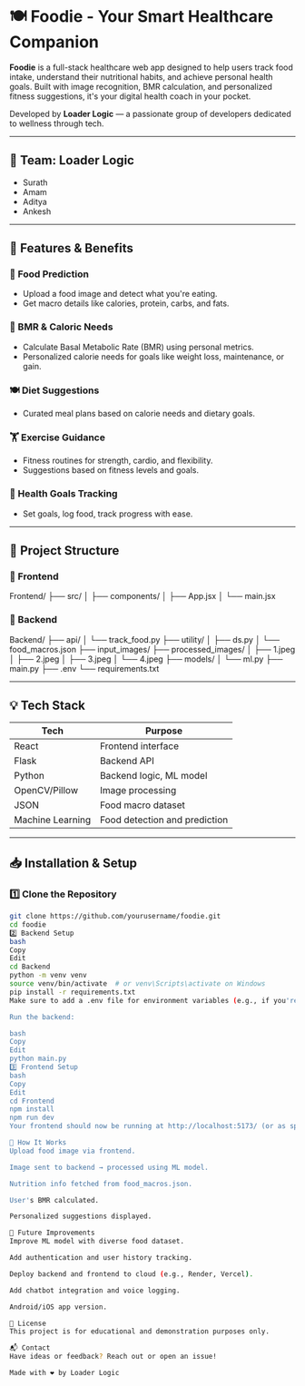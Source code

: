 # 🍽️ Foodie - Your Smart Healthcare Companion

**Foodie** is a full-stack healthcare web app designed to help users track food intake, understand their nutritional habits, and achieve personal health goals. Built with image recognition, BMR calculation, and personalized fitness suggestions, it's your digital health coach in your pocket.

Developed by **Loader Logic** — a passionate group of developers dedicated to wellness through tech.

---

## 👥 Team: Loader Logic
- Surath  
- Amam  
- Aditya  
- Ankesh

---

## 🚀 Features & Benefits

### 🥗 Food Prediction
- Upload a food image and detect what you're eating.
- Get macro details like calories, protein, carbs, and fats.

### 🔢 BMR & Caloric Needs
- Calculate Basal Metabolic Rate (BMR) using personal metrics.
- Personalized calorie needs for goals like weight loss, maintenance, or gain.

### 🍽️ Diet Suggestions
- Curated meal plans based on calorie needs and dietary goals.

### 🏋️ Exercise Guidance
- Fitness routines for strength, cardio, and flexibility.
- Suggestions based on fitness levels and goals.

### 🎯 Health Goals Tracking
- Set goals, log food, track progress with ease.

---

## 🧱 Project Structure

### 🔹 Frontend
Frontend/
├── src/
│   ├── components/
│   ├── App.jsx
│   └── main.jsx

### 🔹 Backend
Backend/
├── api/
│   └── track_food.py
├── utility/
│   ├── ds.py
│   └── food_macros.json
├── input_images/
├── processed_images/
│   ├── 1.jpeg
│   ├── 2.jpeg
│   ├── 3.jpeg
│   └── 4.jpeg
├── models/
│   └── ml.py
├── main.py
├── .env
└── requirements.txt

---

## 💡 Tech Stack

| Tech          | Purpose                         |
|---------------|----------------------------------|
| React         | Frontend interface               |
| Flask         | Backend API                      |
| Python        | Backend logic, ML model          |
| OpenCV/Pillow | Image processing                 |
| JSON          | Food macro dataset               |
| Machine Learning | Food detection and prediction |

---

## 📥 Installation & Setup

### 1️⃣ Clone the Repository
```bash
git clone https://github.com/yourusername/foodie.git
cd foodie
2️⃣ Backend Setup
bash
Copy
Edit
cd Backend
python -m venv venv
source venv/bin/activate  # or venv\Scripts\activate on Windows
pip install -r requirements.txt
Make sure to add a .env file for environment variables (e.g., if you're using API keys).

Run the backend:

bash
Copy
Edit
python main.py
3️⃣ Frontend Setup
bash
Copy
Edit
cd Frontend
npm install
npm run dev
Your frontend should now be running at http://localhost:5173/ (or as specified in your Vite config).

📸 How It Works
Upload food image via frontend.

Image sent to backend → processed using ML model.

Nutrition info fetched from food_macros.json.

User's BMR calculated.

Personalized suggestions displayed.

📌 Future Improvements
Improve ML model with diverse food dataset.

Add authentication and user history tracking.

Deploy backend and frontend to cloud (e.g., Render, Vercel).

Add chatbot integration and voice logging.

Android/iOS app version.

📝 License
This project is for educational and demonstration purposes only.

📬 Contact
Have ideas or feedback? Reach out or open an issue!

Made with ❤️ by Loader Logic

